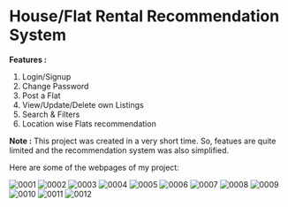 # House/Flat Rental Recommendation System

**Features :**

1. Login/Signup
2. Change Password
3. Post a Flat
4. View/Update/Delete own Listings
5. Search & Filters
6. Location wise Flats recommendation

**Note :** This project was created in a very short time. So, featues are quite limited and the recommendation system was also simplified.

Here are some of the webpages of my project:

![0001](https://github.com/JihanHasan1/House-Rental-Recommendation/assets/150295625/9df8d2e0-9202-4724-ba5f-f6bb3b362cf4)
![0002](https://github.com/JihanHasan1/House-Rental-Recommendation/assets/150295625/5e24a47b-e2f5-45ed-a612-1f8533af07f0)
![0003](https://github.com/JihanHasan1/House-Rental-Recommendation/assets/150295625/8235807e-8d70-4eba-a585-7f01f14248cb)
![0004](https://github.com/JihanHasan1/House-Rental-Recommendation/assets/150295625/38d14fdc-faee-4938-a130-58a9f050d277)
![0005](https://github.com/JihanHasan1/House-Rental-Recommendation/assets/150295625/91a0e810-6d79-4fdf-a90c-76a0b6e50041)
![0006](https://github.com/JihanHasan1/House-Rental-Recommendation/assets/150295625/703164fd-f6b8-4e02-8b31-3bd5861fc050)
![0007](https://github.com/JihanHasan1/House-Rental-Recommendation/assets/150295625/60d7ca86-05d4-4f02-8c18-9cb078071ad5)
![0008](https://github.com/JihanHasan1/House-Rental-Recommendation/assets/150295625/b5dc3f79-b242-4409-8e23-e964306ad202)
![0009](https://github.com/JihanHasan1/House-Rental-Recommendation/assets/150295625/f2ba507f-d3c3-4045-9bd0-f890e07c318b)
![0010](https://github.com/JihanHasan1/House-Rental-Recommendation/assets/150295625/3e3cef56-d4c6-400f-8804-3757a6cc2740)
![0011](https://github.com/JihanHasan1/House-Rental-Recommendation/assets/150295625/aa0a1d2f-37fe-401f-b3d5-834310c8828f)
![0012](https://github.com/JihanHasan1/House-Rental-Recommendation/assets/150295625/df9c7bc9-b2c6-45f5-b867-13e98802ead6)


